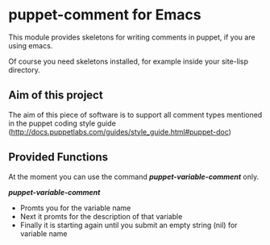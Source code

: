 puppet-comment for Emacs
========================
This module provides skeletons for writing comments in puppet, if you are using
emacs.

Of course you need skeletons installed, for example inside your site-lisp
directory.

Aim of this project
-------------------
The aim of this piece of software is to support all comment types mentioned in
the puppet coding style guide
(http://docs.puppetlabs.com/guides/style_guide.html#puppet-doc) 

Provided Functions
------------------
At the moment you can use the command ***puppet-variable-comment*** only.

***puppet-variable-comment***
* Promts you for the variable name
* Next it promts for the description of that variable
* Finally it is starting again until you submit an empty string (nil) for
  variable name

